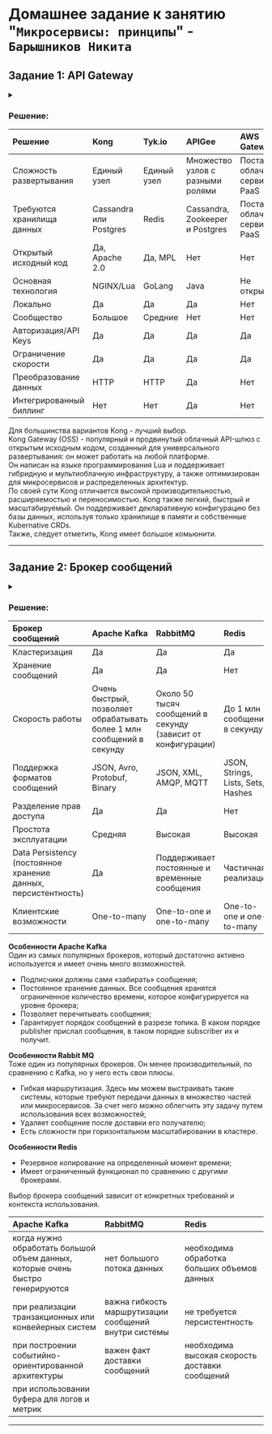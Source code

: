 # Домашнее задание к занятию "`Микросервисы: принципы`" - `Барышников Никита`


## Задание 1: API Gateway
<details>
	<summary></summary>
      <br>

Предложите решение для обеспечения реализации API Gateway. Составьте сравнительную таблицу возможностей различных программных решений. На основе таблицы сделайте выбор решения.

Решение должно соответствовать следующим требованиям:
- маршрутизация запросов к нужному сервису на основе конфигурации,
- возможность проверки аутентификационной информации в запросах,
- обеспечение терминации HTTPS.

Обоснуйте свой выбор.

</details>

### Решение:

| **Решение**                | **Kong**               | **Tyk.io**  | **APIGee**                       | **AWS Gateway**                  | **Azure Gateway**                | **Express Gateway** |
|:---------------------------|:-----------------------|:------------|:---------------------------------|:---------------------------------|:---------------------------------|:--------------------|
| Сложность развертывания    | Единый узел            | Единый узел | Множество узлов с разными ролями | Поставщик облачных сервисов PaaS | Поставщик облачных сервисов PaaS | Гибкий              |
| Требуются хранилища данных | Cassandra или Postgres | Redis       | Cassandra, Zookeeper и Postgres  | Поставщик облачных сервисов PaaS | Поставщик облачных сервисов PaaS | Redis               |
| Открытый исходный код      | Да, Apache 2.0         | Да, MPL     | Нет                              | Нет                              | Нет                              | Да, Apache 2.0      |
| Основная технология        | NGINX/Lua              | GoLang      | Java                             | Не открыта                       | Не открыта                       | Node.js Экспресс    |
| Локально                   | Да                     | Да          | Да                               | Нет                              | Нет                              | Да                  |
| Сообщество                 | Большое                | Средние     | Нет                              | Нет                              | Нет                              | Маленькое           |
| Авторизация/API Keys       | Да                     | Да          | Да                               | Да                               | Да                               | Да                  |
| Ограничение скорости       | Да                     | Да          | Да                               | Да                               | Да                               | Да                  |
| Преобразование данных      | HTTP                   | HTTP        | Да                               | Нет                              | Нет                              | Нет                 |
| Интегрированный биллинг    | Нет                    | Нет         | Да                               | Нет                              | Нет                              | Нет                 |

Для большинства вариантов Kong - лучший выбор.  
Kong Gateway (OSS) - популярный и продвинутый облачный API-шлюз с открытым исходным кодом, созданный для универсального развертывания: он может работать на любой платформе.  
Он написан на языке программирования Lua и поддерживает гибридную и мультиоблачную инфраструктуру, а также оптимизирован для микросервисов и распределенных архитектур.  
По своей сути Kong отличается высокой производительностью, расширяемостью и переносимостью. Kong также легкий, быстрый и масштабируемый. Он поддерживает декларативную конфигурацию без базы данных, используя только хранилище в памяти и собственные Kubernative CRDs.  
Также, следует отметить, Kong имеет большое комьюнити.

---

## Задание 2: Брокер сообщений
<details>
	<summary></summary>
      <br>

Составьте таблицу возможностей различных брокеров сообщений. На основе таблицы сделайте обоснованный выбор решения.

Решение должно соответствовать следующим требованиям:
- поддержка кластеризации для обеспечения надёжности,
- хранение сообщений на диске в процессе доставки,
- высокая скорость работы,
- поддержка различных форматов сообщений,
- разделение прав доступа к различным потокам сообщений,
- простота эксплуатации.

Обоснуйте свой выбор.

</details>

### Решение:

| **Брокер сообщений**                                           | **Apache Kafka**                                                      | **RabbitMQ**                                                 | **Redis**                          |
|:---------------------------------------------------------------|:----------------------------------------------------------------------|:-------------------------------------------------------------|:-----------------------------------|
| Кластеризация                                                  | Да                                                                    | Да                                                           | Да                                 |
| Хранение сообщений                                             | Да                                                                    | Да                                                           | Нет                                |
| Скорость работы                                                | Очень быстрый, позволяет обрабатывать более 1 млн сообщений в секунду | Около 50 тысяч сообщений в секунду (зависит от конфигурации) | До 1 млн сообщений в секунду       |
| Поддержка форматов сообщений                                   | JSON, Avro, Protobuf, Binary                                          | JSON, XML, AMQP, MQTT                                        | JSON, Strings, Lists, Sets, Hashes |
| Разделение прав доступа                                        | Да                                                                    | Да                                                           | Нет                                |
| Простота эксплуатации                                          | Средняя                                                               | Высокая                                                      | Высокая                            |
| Data Persistency (постоянное хранение данных, персистентность) | Да                                                                    | Поддерживает постоянные и временные сообщения                | Частичная реализация               |
| Клиентские возможности                                         | One-to-many                                                           | One-to-one и one-to-many                                     | One-to-one и one-to-many           |

**Особенности Apache Kafka**  
Один из самых популярных брокеров, который достаточно активно используется и имеет очень много возможностей.

- Подписчики должны сами «забирать» сообщения;
- Постоянное хранение данных. Все сообщения хранятся ограниченное количество времени, которое конфигурируется на уровне брокера;
- Позволяет перечитывать сообщения;
- Гарантирует порядок сообщений в разрезе топика. В каком порядке publisher прислал сообщения, в таком порядке subscriber их и получит.

**Особенности Rabbit MQ**  
Тоже один из популярных брокеров. Он менее производительный, по сравнению с Kafka, но у него есть свои плюсы.

- Гибкая маршрутизация. Здесь мы можем выстраивать такие системы, которые требуют передачи данных в множество частей или микросервисов. За счет него можно облегчить эту задачу путем использования всех возможностей;
- Удаляет сообщение после доставки его получателю;
- Есть сложности при горизонтальном масштабировании в кластере.

**Особенности Redis**  

- Резервное копирование на определенный момент времени;
- Имеет ограниченный функционал по сравнению с другими брокерами.

Выбор брокера сообщений зависит от конкретных требований и контекста использования.

| **Apache Kafka**                                                               | **RabbitMQ**                                          | **Redis**                                      |
|:-------------------------------------------------------------------------------|:------------------------------------------------------|:-----------------------------------------------|
| когда нужно обработать большой объем данных, которые очень быстро генерируются | нет большого потока данных                            | необходима обработка больших объемов данных    |
| при реализации транзакционных или конвейерных систем                           | важна гибкость маршрутизации сообщений внутри системы | не требуется персистентность                   |
| при построении событийно-ориентированной архитектуры                           | важен факт доставки сообщений                         | необходима высокая скорость доставки сообщений |
| при использовании буфера для логов и метрик                                    | <!-- -->                                              | <!-- -->                                       |

---